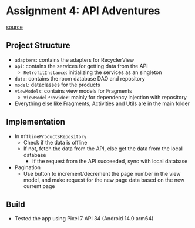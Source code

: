 # Assignment 4: API Adventures 

[source](https://github.com/rael346/cs-4520-assignment-4)

## Project Structure
- `adapters`: contains the adapters for RecyclerView
- `api`: contains the services for getting data from the API 
  - `RetrofitInstance`: initializing the services as an singleton
- `data`: contains the room database DAO and repository
- `model`: dataclasses for the products 
- `viewModels`: contains view models for Fragments
  - `ViewModelProvider`: mainly for dependency injection with repository
- Everything else like Fragments, Activities and Utils are in the main folder 

## Implementation
- In `OfflineProductsRepository`
  - Check if the data is offline
  - If not, fetch the data from the API, else get the data from the local database
    - If the request from the API succeeded, sync with local database  
- Pagination
  - Use button to increment/decrement the page number in the view model, and make request for the
    new page data based on the new current page 

## Build
- Tested the app using Pixel 7 API 34 (Android 14.0 arm64)
